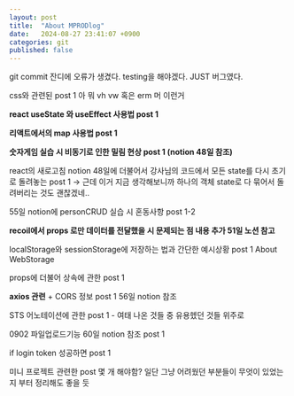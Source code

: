 ```yaml
---
layout: post
title:  "About MPRODlog"
date:   2024-08-27 23:41:07 +0900
categories: git
published: false
---
```


git commit 잔디에 오류가 생겼다. testing을 해야겠다.
JUST 버그였다.

css와 관련된 post 1 아 뭐 vh vw 혹은 erm 머 이런거

**react useState 와 useEffect 사용법 post 1**

**리액트에서의 map 사용법 post 1**

**숫자게임 실습 시 비동기로 인한 밀림 현상 post 1 (notion 48일 참조)**

react의 새로고침 notion 48일에 더불어서 강사님의 코드에서 모든 state를 다시 초기로 돌려놓는 post 1 -> 근데 이거 지금 생각해보니까 하나의 객체 state로 다 묶어서 돌려버리는 것도 괜찮겠네..

55일 notion에 personCRUD 실습 시 혼동사항 post 1-2

**recoil에서 props 로만 데이터를 전달했을 시 문제되는 점 내용 추가 51일 노션 참고**

localStorage와 sessionStorage에 저장하는 법과 간단한 예시상황 post 1 About WebStorage

props에 더불어 상속에 관한 post 1

**axios 관련** + CORS 정보 post 1 56일 notion 참조

STS 어노테이션에 관한 post 1 - 여태 나온 것들 중 유용헸던 것들 위주로

0902 파일업로드기능 60일 notion 참조 post 1

if login token 성공하면 post 1

미니 프로젝트 관련한 post 몇 개 해야함?
일단 그냥 어려웠던 부분들이 무엇이 있었는지 부터 정리해도 좋을 듯


